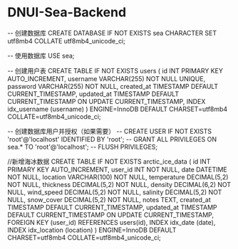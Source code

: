 # DNUI-Sea-Backend
-- 创建数据库
CREATE DATABASE IF NOT EXISTS sea CHARACTER SET utf8mb4 COLLATE utf8mb4_unicode_ci;

-- 使用数据库
USE sea;

-- 创建用户表
CREATE TABLE IF NOT EXISTS users (
    id INT PRIMARY KEY AUTO_INCREMENT,
    username VARCHAR(255) NOT NULL UNIQUE,
    password VARCHAR(255) NOT NULL,
    created_at TIMESTAMP DEFAULT CURRENT_TIMESTAMP,
    updated_at TIMESTAMP DEFAULT CURRENT_TIMESTAMP ON UPDATE CURRENT_TIMESTAMP,
    INDEX idx_username (username)
) ENGINE=InnoDB DEFAULT CHARSET=utf8mb4 COLLATE=utf8mb4_unicode_ci;

-- 创建数据库用户并授权（如果需要）
-- CREATE USER IF NOT EXISTS 'root'@'localhost' IDENTIFIED BY 'root';
-- GRANT ALL PRIVILEGES ON sea.* TO 'root'@'localhost';
-- FLUSH PRIVILEGES;

//新增海冰数据
CREATE TABLE IF NOT EXISTS arctic_ice_data (
    id INT PRIMARY KEY AUTO_INCREMENT,
    user_id INT NOT NULL,
    date DATETIME NOT NULL,
    location VARCHAR(100) NOT NULL,
    temperature DECIMAL(5,2) NOT NULL,
    thickness DECIMAL(5,2) NOT NULL,
    density DECIMAL(6,2) NOT NULL,
    wind_speed DECIMAL(5,2) NOT NULL,
    salinity DECIMAL(5,2) NOT NULL,
    snow_cover DECIMAL(5,2) NOT NULL,
    notes TEXT,
    created_at TIMESTAMP DEFAULT CURRENT_TIMESTAMP,
    updated_at TIMESTAMP DEFAULT CURRENT_TIMESTAMP ON UPDATE CURRENT_TIMESTAMP,
    FOREIGN KEY (user_id) REFERENCES users(id),
    INDEX idx_date (date),
    INDEX idx_location (location)
) ENGINE=InnoDB DEFAULT CHARSET=utf8mb4 COLLATE=utf8mb4_unicode_ci;
